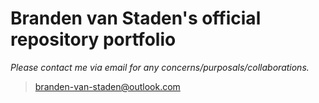 # Branden van Staden's official repository portfolio

*Please contact me via email for any concerns/purposals/collaborations.*
> branden-van-staden@outlook.com
